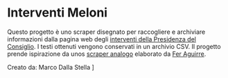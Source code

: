 # Interventi Meloni

Questo progetto è uno scraper disegnato per raccogliere e archiviare informazioni dalla pagina web degli [interventi della Presidenza del Consiglio](https://www.governo.it/it/interventi). I testi ottenuti vengono conservati in un archivio CSV. Il progetto prende ispirazione da unos [scraper analogo](https://github.com/fer-aguirre/discursos_milei/blob/main/README.md) elaborato da [Fer Aguirre](https://github.com/fer-aguirre/).

Creato da: Marco Dalla Stella
]